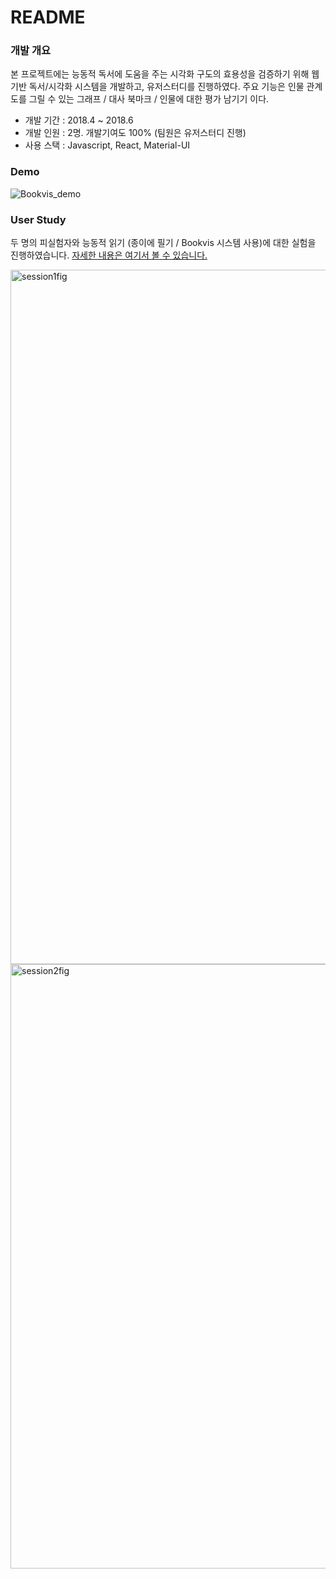# README #

### 개발 개요 ###

본 프로젝트에는 능동적 독서에 도움을 주는 시각화 구도의 효용성을 검증하기 위해 웹 기반 독서/시각화 시스템을 개발하고, 유저스터디를 진행하였다.
주요 기능은 인물 관계도를 그릴 수 있는 그래프 / 대사 북마크 / 인물에 대한 평가 남기기 이다.

* 개발 기간 : 2018.4 ~ 2018.6
* 개발 인원 : 2명. 개발기여도 100% (팀원은 유저스터디 진행)
* 사용 스택 : Javascript, React, Material-UI

### Demo ###

![Bookvis_demo](https://user-images.githubusercontent.com/8486747/128362919-1156703a-5e36-41ca-978e-363c90a4f6ed.gif)

### User Study ###
두 명의 피실험자와 능동적 읽기 (종이에 필기 / Bookvis 시스템 사용)에 대한 실험을 진행하였습니다.
[자세한 내용은 여기서 볼 수 있습니다.](https://github.com/juyoung0/bookvis/blob/1b26ffebd01499f4a36e8b2fa50152754fb05627/doc/Bookvis_FinalPaper.pdf)

<img width="1111" alt="session1fig" src="https://user-images.githubusercontent.com/8486747/128363464-b75ff667-308e-4dc1-873f-b0bca7d45de5.png">

<img width="967" alt="session2fig" src="https://user-images.githubusercontent.com/8486747/128363473-70fdcfdf-4d41-4dbf-9503-4dd2d2de08eb.png">
